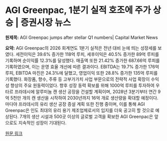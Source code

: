# AGI Greenpac, 1분기 실적 호조에 주가 상승 | 증권시장 뉴스

**원제목:** AGI Greenpac jumps after stellar Q1 numbers| Capital Market News

**요약:** AGI Greenpac의 2026 회계연도 1분기 실적은 전년 대비 눈에 띄는 성장세를 보였다. 세전이익은 39.6% 증가한 118억 루피, 세후이익은 40.5% 증가한 89억 루피를 기록하며 순이익률 12.3%를 달성했다.  매출액 또한 21.42% 증가한 687.66억 루피를 기록하였으며, 이는 운영 효율 개선에 따른 결과이다. EBITDA는 19.7% 증가한 176억 루피, EBITDA 마진은 24.3%에 달했고, 영업이익 또한 28.8% 증가한 135억 루피를 기록했다.  화장품, 향수, 주류 등 고부가가치 사업 부문으로의 전략적 사업 확장이 수익성 향상의 주요 원동력이었다.  향후 성장 동력 확보를 위해 1000억 루피를 투자하여 우타르 프라데시에 알루미늄 캔 생산 공장을 건설할 계획이며, 2028년 3분기부터 연간 9억 5천만 개의 캔 생산을 시작하여 2030년까지 16억 개로 생산량을 확대할 예정이다.  마다야 프라데시의 유리 생산 공장 증설 계획 또한 진행 중이며, 이를 통해 AGI Greenpac은 인도 최대의 유리 용기 제조업체로서의 입지를 더욱 공고히 할 것으로 예상된다.  7개의 생산 시설과 500곳 이상의 글로벌 고객을 확보한 AGI Greenpac은 앞으로도 지속적인 성장이 기대된다.

[원문 링크](https://www.capitalmarket.com/markets/news/hot-pursuit/AGI-Greenpac-jumps-after-stellar-Q1-numbers/1618553)
